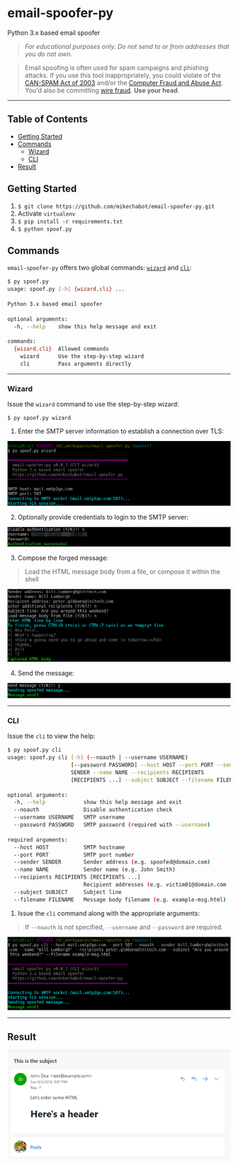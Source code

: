 # email-spoofer-py
Python 3.x based email spoofer 

> *For educational purposes only. Do not send to or from addresses that you do not own.* 

> Email spoofing is often used for spam campaigns and phishing attacks. If you use this tool inappropriately, you could violate of the [CAN-SPAM Act of 2003](https://en.wikipedia.org/wiki/CAN-SPAM_Act_of_2003) and/or the [Computer Fraud and Abuse Act](https://en.wikipedia.org/wiki/Computer_Fraud_and_Abuse_Act). You'd also be committing [wire fraud](https://en.wikipedia.org/wiki/Mail_and_wire_fraud#Wire). **Use your head**.

----

## Table of Contents

- [Getting Started](#getting-started)
- [Commands](#commands)
  - [Wizard](#wizard)
  - [CLI](#cli)
- [Result](#result)

## <a id="getting-started">Getting Started</a>

1. `$ git clone https://github.com/mikechabot/email-spoofer-py.git`
3. Activate `virtualenv`
2. `$ pip install -r requirements.txt`
3. `$ python spoof.py`

## <a id="commands">Commands</a>

`email-spoofer-py` offers two global commands: [`wizard`](#wizard) and [`cli`](#cli):

```bash
$ py spoof.py
usage: spoof.py [-h] {wizard,cli} ...

Python 3.x based email spoofer

optional arguments:
  -h, --help    show this help message and exit

commands:
  {wizard,cli}  Allowed commands
    wizard      Use the step-by-step wizard
    cli         Pass arguments directly
```    

----

### <a id="wizard">Wizard</a>

Issue the `wizard` command to use the step-by-step wizard:

```
$ py spoof.py wizard
```

1. Enter the SMTP server information to establish a connection over TLS:

<img src='https://raw.githubusercontent.com/mikechabot/image-assets/master/email-spoofer-py-tls-session.png' alt='logo' aria-label='https://github.com/mikechabot/email-spoofer-py-tls-session' />

2. Optionally provide credentials to login to the SMTP server:

<img src='https://raw.githubusercontent.com/mikechabot/image-assets/master/email-spoofer-py-auth.png' alt='logo' aria-label='https://github.com/mikechabot/email-spoofer-py-auth' />

3. Compose the forged message:

> Load the HTML message body from a file, or compose it within the shell

<img src='https://raw.githubusercontent.com/mikechabot/image-assets/master/email-spoofer-py-compose-msg.png' alt='logo' aria-label='https://github.com/mikechabot/email-spoofer-py-compose-msg' />

4. Send the message:

<img src='https://raw.githubusercontent.com/mikechabot/image-assets/master/email-spoofer-py-send.png' alt='logo' aria-label='https://github.com/mikechabot/email-spoofer-py-send' />

----

### <a id="cli">CLI</a>

Issue the `cli` to view the help:

```bash
$ py spoof.py cli
usage: spoof.py cli [-h] (--noauth | --username USERNAME)
                    [--password PASSWORD] --host HOST --port PORT --sender
                    SENDER --name NAME --recipients RECIPIENTS
                    [RECIPIENTS ...] --subject SUBJECT --filename FILENAME

optional arguments:
  -h, --help            show this help message and exit
  --noauth              Disable authentication check
  --username USERNAME   SMTP username
  --password PASSWORD   SMTP password (required with --username)

required arguments:
  --host HOST           SMTP hostname
  --port PORT           SMTP port number
  --sender SENDER       Sender address (e.g. spoofed@domain.com)
  --name NAME           Sender name (e.g. John Smith)
  --recipients RECIPIENTS [RECIPIENTS ...]
                        Recipient addresses (e.g. victim01@domain.com ...)
  --subject SUBJECT     Subject line
  --filename FILENAME   Message body filename (e.g. example-msg.html)
```

1. Issue the `cli` command along with the appropriate arguments:

> If `--noauth` is not specified, `--username` and `--password` are required.

<img src='https://raw.githubusercontent.com/mikechabot/image-assets/master/email-spoofer-py-cli.png' alt='logo' aria-label='https://github.com/mikechabot/email-spoofer-py-cli' />

----

## Result

<img src='https://raw.githubusercontent.com/mikechabot/image-assets/master/email-spoofer-py-result.png' alt='logo' aria-label='https://github.com/mikechabot/email-spoofer-py-result' />

